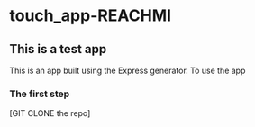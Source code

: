 # touch_app-REACHMI

## This is a test app

This is an app built using the Express generator. To use the app 

### The first step

[GIT CLONE the repo]
